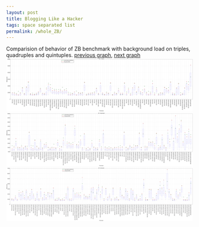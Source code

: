 ```yaml
---
layout: post
title: Blogging Like a Hacker
tags: space separated list
permalink: /whole_ZB/
---
```


Comparision of behavior of ZB benchmark with background load on triples, quadruples and quintuples.
[previous graph](./whole_SORTD/), [next graph](./whole_triple/)
<img src="./images/triple/ZB_box.png" alt="graph figure"><img src="./images/quadruple/ZB_box.png" alt="graph figure"><img src="./images/quintuple/ZB_box.png" alt="graph figure">